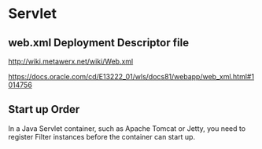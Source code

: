 # Servlet

## web.xml Deployment Descriptor file

http://wiki.metawerx.net/wiki/Web.xml

https://docs.oracle.com/cd/E13222_01/wls/docs81/webapp/web_xml.html#1014756

## Start up Order

In a Java Servlet container, such as Apache Tomcat or Jetty, you need to register Filter instances before the container can start up.
